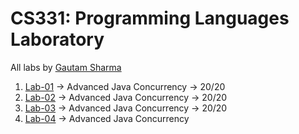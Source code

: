 # CS331: Programming Languages Laboratory

All labs by [Gautam Sharma](https://g-s01.github.io/)

1. [Lab-01](https://github.com/g-s01/CS331/tree/main/Lab-01) -> Advanced Java Concurrency -> 20/20 
2. [Lab-02](https://github.com/g-s01/CS331/tree/main/Lab-02) -> Advanced Java Concurrency -> 20/20
3. [Lab-03](https://github.com/g-s01/CS331/tree/main/Lab-03) -> Advanced Java Concurrency -> 20/20
4. [Lab-04](https://github.com/g-s01/CS331/tree/main/Lab-04) -> Advanced Java Concurrency
